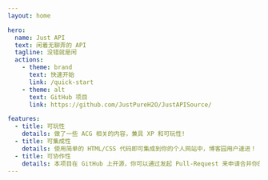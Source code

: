 ```yaml
---
layout: home

hero:
  name: Just API
  text: 闲着无聊弄的 API
  tagline: 没错就是闲
  actions:
    - theme: brand
      text: 快速开始
      link: /quick-start
    - theme: alt
      text: GitHub 项目
      link: https://github.com/JustPureH2O/JustAPISource/

features:
  - title: 可玩性
    details: 做了一些 ACG 相关的内容，兼具 XP 和可玩性!
  - title: 可集成性
    details: 使用简单的 HTML/CSS 代码即可集成到你的个人网站中，博客园用户速进！
  - title: 可协作性
    details: 本项目在 GitHub 上开源，你可以通过发起 Pull-Request 来申请合并你的更改！
---
```

